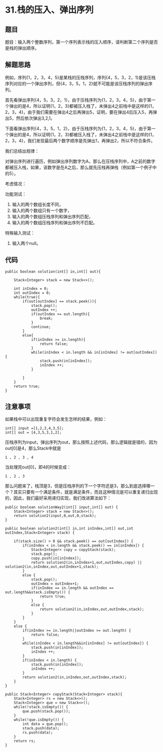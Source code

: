 # 31.栈的压入、弹出序列

## 题目

题目：输入两个整数序列，第一个序列表示栈的压入顺序，请判断第二个序列是否是栈的弹出顺序。

## 解题思路

例如，序列{1，2，3，4，5}是某栈的压栈序列，序列{4，5，3，2，1}是该压栈序列对应的一个弹出序列，但{4，3，5，1，2}就不可能是该压栈序列的弹出序列。

首先看弹出序列{4，5，3，2，1}，由于压栈序列为{1，2，3，4，5}，由于第一个弹出的是4，所以证明{1，2，3}都被压入栈了，未弹出4之前栈中是这样的{1，2，3，4}，由于我们需要在弹出4之后再弹出5，证明，要在弹出4后压入5，再弹出5，然后依次弹出3,2,1。

下面看弹出序列{4，3，5，1，2}，由于压栈序列为{1，2，3，4，5}，由于第一个弹出的是4，所以证明{1，2，3}都被压入栈了，未弹出4之前栈中是这样的{1，2，3，4}，我们发现最后两个数字顺序是先弹出1，再弹出2，所以不符合条件。

我们总结出规律：

对弹出序列进行遍历，例如弹出序列数字为A，那么在压栈序列中，A之前的数字都被压入栈，如果，该数字是在A之后，那么就先压栈再弹栈（例如第一个例子中的5）。

考虑情况：

功能测试：
1. 输入的两个数组长度不同，
2. 输入的两个数组只有一个数字，
3. 输入的两个数组压栈序列和弹出序列匹配，
4. 输入的两个数组压栈序列和弹出序列不匹配。

特殊输入测试：

1. 输入两个null。

## 代码

    public boolean solution(int[] in,int[] out){

        Stack<Integer> stack = new Stack<>();

        int inIndex = 0;
        int outIndex = 0;
        while(true){
            if(out[outIndex] == stack.peek()){
                stack.pop();
                outIndex ++;
                if(outIndex >= out.length){
                    break;
                }
                continue;  
            }
            else{
                if(inIndex >= in.length){
                    return false;
                }
                while(inIndex < in.length && in[inIndex] != out[outIndex]){
                    stack.push(in[inIndex]);
                    inIndex ++;
                }

            }
        }
        return true;
    }

## 注意事项

如果栈中可以出现重复字符会发生怎样的结果，例如：

    int[] input =[1,2,3,4,3,5];
	int[] out = [4,3,5,3,1,2];

压栈序列为input，弹出序列为out，那么按照上述代码，那么逻辑就是错的，因为out[0]是4，那么Stack中就是

    1 , 2 , 3 , 4

当处理完out[0]，即4的时候变成：

    1 , 2 , 3

那么问题来了，栈顶是3，但是压栈序列的下一个字符还是3，那么到底选择哪一个？其实只要有一个满足条件，就是满足条件，而且这种情况是可以重复递归出现的，因此，我们最好采用递归实现，我们改进算法如下：

    public boolean solutionWay2(int[] input,int[] out) {
		Stack<Integer> stack = new Stack<>();
		return solution2(input,0,out,0,stack);
	}
	
	public boolean solution2(int[] in,int inIndex,int[] out,int outIndex,Stack<Integer> stack) {
		
		if(stack.size() > 0 && stack.peek() == out[outIndex]) {
			if(inIndex < in.length && stack.peek() == in[inIndex]) {
				Stack<Integer> copy = copyStack(stack);
				stack.pop();
				copy.push(in[inIndex]);
				return solution2(in,inIndex+1,out,outIndex,copy) || solution2(in,inIndex,out,outIndex+1,stack); 
			}
			else {
				stack.pop();
				outIndex = outIndex+1;
				if(inIndex == in.length && outIndex == out.length&&stack.isEmpty()) {
					return true;
				}
				else {
					return solution2(in,inIndex,out,outIndex,stack);
				}		
			}
		}
		else {
			if(inIndex >= in.length||outIndex >= out.length) {
				return false;
			}
			while(inIndex < in.length&&in[inIndex] != out[outIndex]) {
				stack.push(in[inIndex]);
				inIndex ++;
			}
			if(inIndex < in.length) {
				stack.push(in[inIndex]);
				inIndex ++;
			}
			return solution2(in,inIndex,out,outIndex,stack);
		}
	}
	
	public Stack<Integer> copyStack(Stack<Integer> stack){
		Stack<Integer> rs = new Stack<>();
		Stack<Integer> que = new Stack<>();
		while(!stack.isEmpty()) {
			que.push(stack.pop());
		}
		while(!que.isEmpty()) {
			int data = que.pop();
			stack.push(data);
			rs.push(data);
		}
		return rs;
	}
